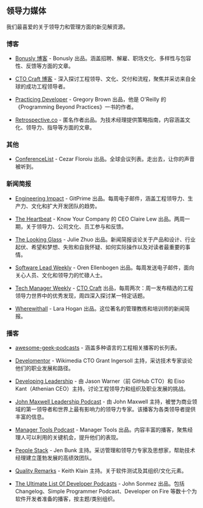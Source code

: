 ## 领导力媒体
我们最喜爱的关于领导力和管理方面的新见解资源。

### 博客

- [Bonusly 博客](https://blog.bonus.ly/) - Bonusly 出品。涵盖招聘、解雇、职场文化、多样性与包容性、反馈等方面的文章。

- [CTO Craft 博客](https://ctocraft.com/blog) - 深入探讨工程领导、文化、交付和流程，聚焦并采访来自全球的成功工程领导者。

- [Practicing Developer](https://practicingdeveloper.com/) - Gregory Brown 出品，他是 O'Reilly 的《Programming Beyond Practices》一书的作者。

- [Retrospective.co](https://retrospective.co/) - 匿名作者出品。为技术经理提供策略指南，内容涵盖文化、领导力、指导等方面的文章。

### 其他

- [ConferenceList](https://conferencelist.io/) - Cezar Floroiu 出品。全球会议列表。走出去，让你的声音被听到。

### 新闻简报

- [Engineering Impact](https://www.gitprime.com/engineering-impact/) - GitPrime 出品。每周电子邮件，涵盖工程领导力、生产力、文化和扩大开发团队的趋势。

- [The Heartbeat](https://knowyourcompany.com/learn/newsletter) - Know Your Company 的 CEO Claire Lew 出品。两周一期，关于领导力、公司文化、员工参与和反馈。

- [The Looking Glass](http://www.juliezhuo.com/design/mailinglist.html) - Julie Zhuo 出品。新闻简报谈论关于产品和设计、行业起伏、希望和梦想、失败和自我怀疑、如何实际操作以及对读者最重要的事情。

- [Software Lead Weekly](http://softwareleadweekly.com/) - Oren Ellenbogen 出品。每周发送电子邮件，面向关心人员、文化和领导力的忙碌人士。

- [Tech Manager Weekly](https://techmanagerweekly.com) - [CTO Craft](https://ctocraft.com) 出品，每周两次：周一发布精选的工程领导力世界中的优秀发现，周四深入探讨某一特定话题。

- [Wherewithall](https://larahogan.me/sign-up/) - Lara Hogan 出品。这位著名的管理教练和培训师的新闻简报。

### 播客

- [awesome-geek-podcasts](https://github.com/guipdutra/awesome-geek-podcasts) - 涵盖多种语言的工程相关播客的长列表。

- [Develomentor](https://develomentor.com) - Wikimedia CTO Grant Ingersoll 主持，采访技术专家谈论他们的职业发展和路径。

- [Developing Leadership](https://www.developingleadership.co/) - 由 Jason Warner（前 GitHub CTO）和 Eiso Kant（Athenian CEO）主持。讨论工程领导力和组织及职业发展的挑战。

- [John Maxwell Leadership Podcast](https://johnmaxwellleadershippodcast.com/) - 由 John Maxwell 主持，被誉为商业领域的第一领导者和世界上最有影响力的领导力专家。该播客为各类领导者提供丰富的信息。

- [Manager Tools Podcast](https://www.manager-tools.com/all-podcasts?field_content_domain_tid=4) - Manager Tools 出品。内容丰富的播客，聚焦经理人可以利用的关键机会，提升他们的表现。

- [People Stack](https://medium.com/@JBunky) - Jen Bunk 主持。采访管理和领导力专家及思想家，帮助技术经理建立蓬勃发展的高绩效团队。

- [Quality Remarks](http://qualityremarks.com/qr-podcast/) - Keith Klain 主持。关于软件测试及其组织/文化元素。

- [The Ultimate List Of Developer Podcasts](https://simpleprogrammer.com/2016/10/29/ultimate-list-developer-podcasts/) - John Sonmez 出品。包括 Changelog、Simple Programmer Podcast、Developer on Fire 等数十个为软件开发者准备的播客，按主题/类别组织。
